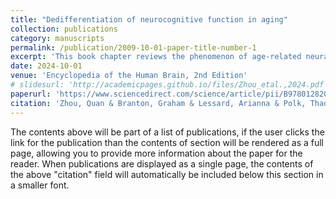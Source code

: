 ```yaml
---
title: "Dedifferentiation of neurocognitive function in aging"
collection: publications
category: manuscripts
permalink: /publication/2009-10-01-paper-title-number-1
excerpt: 'This book chapter reviews the phenomenon of age-related neural dedifferentiation, in which neural activation patterns become less distinct in older adults. It summarizes evidence that dedifferentiation occurs across multiple brain regions and task types and can be measured using both task-based and resting-state neuroimaging. The chapter also explores potential causes—such as reduced neural responsivity and declines in neurotransmitters like dopamine and GABA—and discusses its behavioral consequences, including declines in memory, fluid cognition, and processing speed.'
date: 2024-10-01
venue: 'Encyclopedia of the Human Brain, 2nd Edition'
# slidesurl: 'http://academicpages.github.io/files/Zhou_etal.,2024.pdf'
paperurl: 'https://www.sciencedirect.com/science/article/pii/B978012820480100019X?via%3Dihub'
citation: 'Zhou, Quan & Branton, Graham & Lessard, Arianna & Polk, Thad. (2024). Dedifferentiation of neurocognitive function in aging. 10.1016/B978-0-12-820480-1.00019-X.'
---
```


The contents above will be part of a list of publications, if the user clicks the link for the publication than the contents of section will be rendered as a full page, allowing you to provide more information about the paper for the reader. When publications are displayed as a single page, the contents of the above "citation" field will automatically be included below this section in a smaller font.